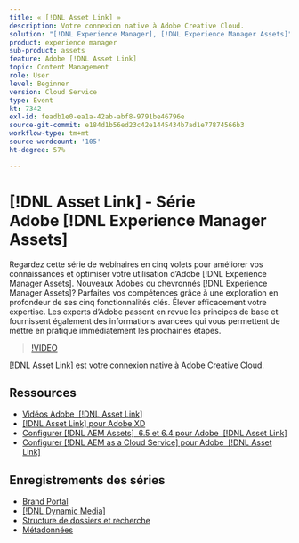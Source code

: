 ```yaml
---
title: « [!DNL Asset Link] »
description: Votre connexion native à Adobe Creative Cloud.
solution: "[!DNL Experience Manager], [!DNL Experience Manager Assets]"
product: experience manager
sub-product: assets
feature: Adobe [!DNL Asset Link]
topic: Content Management
role: User
level: Beginner
version: Cloud Service
type: Event
kt: 7342
exl-id: feadb1e0-ea1a-42ab-abf8-9791be46796e
source-git-commit: e184d1b56ed23c42e1445434b7ad1e77874566b3
workflow-type: tm+mt
source-wordcount: '105'
ht-degree: 57%

---
```


# [!DNL Asset Link] - Série Adobe [!DNL Experience Manager Assets]

Regardez cette série de webinaires en cinq volets pour améliorer vos connaissances et optimiser votre utilisation dʼAdobe [!DNL Experience Manager Assets]. Nouveaux Adobes ou chevronnés [!DNL Experience Manager Assets]? Parfaites vos compétences grâce à une exploration en profondeur de ses cinq fonctionnalités clés. Élever efficacement votre expertise. Les experts d’Adobe passent en revue les principes de base et fournissent également des informations avancées qui vous permettent de mettre en pratique immédiatement les prochaines étapes.

>[!VIDEO](https://video.tv.adobe.com/v/332127/?quality=12&learn=on&hidetitle=true)

[!DNL Asset Link] est votre connexion native à Adobe Creative Cloud.

## Ressources

* [Vidéos Adobe  [!DNL Asset Link] ](https://experienceleague.adobe.com/en/docs/experience-manager-learn/assets/adobe-asset-link/launch-adobe-asset-link)
* [[!DNL Asset Link]  pour Adobe XD](https://helpx.adobe.com/fr/enterprise/using/adobe-asset-link-for-xd.html)
* [Configurer  [!DNL AEM Assets]  6.5 et 6.4 pour Adobe  [!DNL Asset Link]](https://helpx.adobe.com/fr/enterprise/using/configure-aem-assets-6-for-asset-link.html)
* [Configurer  [!DNL AEM as a Cloud Service]  pour Adobe  [!DNL Asset Link]](https://helpx.adobe.com/fr/enterprise/using/configure-aem-assets-for-asset-link.html)

## Enregistrements des séries

* [Brand Portal](brand-portal.md)
* [[!DNL Dynamic Media]](dynamic-media.md)
* [Structure de dossiers et recherche](folder-structure-search.md)
* [Métadonnées](metadata.md)
